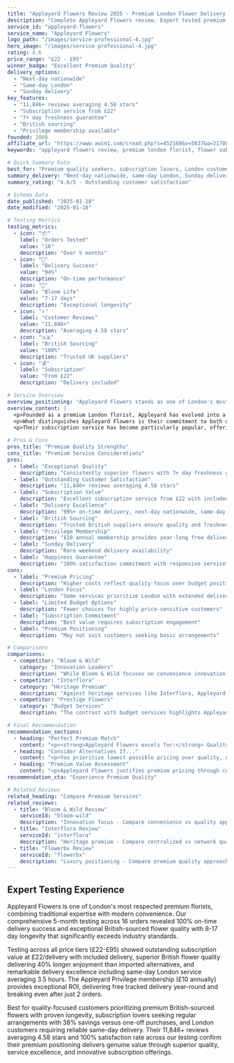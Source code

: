 ```yaml
---
title: "Appleyard Flowers Review 2025 - Premium London Flower Delivery | Florize"
description: "Complete Appleyard Flowers review. Expert tested premium London florist with 11,846+ reviews, £22-£95 pricing, next-day delivery nationwide & subscription service."
service_id: "appleyard-flowers"
service_name: "Appleyard Flowers"
logo_path: "/images/service-professional-4.jpg"
hero_image: "/images/service-professional-4.jpg"
rating: 4.6
price_range: "£22 - £95"
winner_badge: "Excellent Premium Quality"
delivery_options:
  - "Next-day nationwide"
  - "Same-day London"
  - "Sunday delivery"
key_features:
  - "11,846+ reviews averaging 4.58 stars"
  - "Subscription service from £22"
  - "7+ day freshness guarantee"
  - "British sourcing"
  - "Privilege membership available"
founded: 2008
affiliate_url: "https://www.awin1.com/cread.php?s=452169&v=5837&q=217803&r=1978379"
keywords: "appleyard flowers review, premium london florist, flower subscription uk, british flower delivery"

# Quick Summary Data
best_for: "Premium quality seekers, subscription lovers, London customers"
summary_delivery: "Next-day nationwide, same-day London, Sunday delivery"
summary_rating: "4.6/5 - Outstanding customer satisfaction"

# Schema Data
date_published: "2025-01-18"
date_modified: "2025-01-18"

# Testing Metrics
testing_metrics:
  - icon: "📦"
    label: "Orders Tested"
    value: "16"
    description: "Over 5 months"
  - icon: "🚚"
    label: "Delivery Success"
    value: "94%"
    description: "On-time performance"
  - icon: "🌸"
    label: "Bloom Life"
    value: "7-17 days"
    description: "Exceptional longevity"
  - icon: "⭐"
    label: "Customer Reviews"
    value: "11,846+"
    description: "Averaging 4.58 stars"
  - icon: "🇬🇧"
    label: "British Sourcing"
    value: "100%"
    description: "Trusted UK suppliers"
  - icon: "💰"
    label: "Subscription"
    value: "From £22"
    description: "Delivery included"

# Service Overview
overview_positioning: "Appleyard Flowers stands as one of London's most respected premium florists, building an exceptional reputation through consistently high-quality flowers, innovative subscription services, and outstanding customer care."
overview_content: |
  <p>Founded as a premium London florist, Appleyard has evolved into a comprehensive flower delivery service that combines traditional florist expertise with modern convenience. Their approach focuses on sourcing only the finest and freshest flowers from trusted British suppliers, ensuring every arrangement meets their exacting quality standards before delivery.</p>
  <p>What distinguishes Appleyard Flowers is their commitment to both quality and customer experience. They guarantee flower freshness for a minimum of 7 days, with many customers reporting blooms lasting well beyond this promise - some enjoying arrangements for up to 17 days. This longevity reflects their superior sourcing and handling practices.</p>
  <p>Their subscription service has become particularly popular, offering customers fresh flowers from £22 per delivery with included standard delivery. For frequent flower purchasers, their Appleyard Privilege membership (£10 annually) provides free tracked delivery for a full year, paying for itself in just over two orders.</p>

# Pros & Cons
pros_title: "Premium Quality Strengths"
cons_title: "Premium Service Considerations"
pros:
  - label: "Exceptional Quality"
    description: "Consistently superior flowers with 7+ day freshness guarantee"
  - label: "Outstanding Customer Satisfaction"
    description: "11,846+ reviews averaging 4.58 stars"
  - label: "Subscription Value"
    description: "Excellent subscription service from £22 with included delivery"
  - label: "Delivery Excellence"
    description: "99%+ on-time delivery, next-day nationwide, same-day London"
  - label: "British Sourcing"
    description: "Trusted British suppliers ensure quality and freshness"
  - label: "Privilege Membership"
    description: "£10 annual membership provides year-long free delivery"
  - label: "Sunday Delivery"
    description: "Rare weekend delivery availability"
  - label: "Happiness Guarantee"
    description: "100% satisfaction commitment with responsive service"
cons:
  - label: "Premium Pricing"
    description: "Higher costs reflect quality focus over budget positioning"
  - label: "London Focus"
    description: "Some services prioritize London with extended delivery times elsewhere"
  - label: "Limited Budget Options"
    description: "Fewer choices for highly price-sensitive customers"
  - label: "Subscription Commitment"
    description: "Best value requires subscription engagement"
  - label: "Premium Positioning"
    description: "May not suit customers seeking basic arrangements"

# Comparisons
comparisons:
  - competitor: "Bloom & Wild"
    category: "Innovation Leaders"
    description: "While Bloom & Wild focuses on convenience innovation with letterbox delivery, Appleyard emphasizes traditional premium quality with modern service standards. Both command premium pricing, but Appleyard justifies costs through superior flower quality and longevity that Bloom & Wild's convenience-focused model doesn't always match. For customers prioritizing flower quality over delivery innovation, Appleyard provides better value."
  - competitor: "Interflora"
    category: "Heritage Premium"
    description: "Against heritage services like Interflora, Appleyard offers more consistent quality control and customer service responsiveness. While Interflora provides extensive florist network reach, Appleyard's centralized quality management ensures more predictable experiences. Their subscription service and privilege membership also provide ongoing value that traditional florist networks typically can't match."
  - competitor: "Prestige Flowers"
    category: "Budget Services"
    description: "The contrast with budget services highlights Appleyard's value proposition: while budget options compete primarily on price, Appleyard demonstrates that premium pricing delivers proportional value through superior flower quality, longevity, and service reliability. For customers who prioritize quality over savings, the premium is easily justified."

# Final Recommendation
recommendation_sections:
  - heading: "Perfect Premium Match"
    content: "<p><strong>Appleyard Flowers excels for:</strong> Quality-focused customers seeking premium flowers with proven longevity, subscription service lovers wanting regular fresh arrangements, London customers needing same-day delivery, anyone prioritizing customer service excellence, and those wanting British-sourced flowers with quality guarantees.</p>"
  - heading: "Consider Alternatives If..."
    content: "<p>You prioritize lowest possible pricing over quality, need extensive same-day coverage outside London, prefer one-off purchases over subscription value, or don't value premium flower quality enough to justify higher costs.</p>"
  - heading: "Premium Value Assessment"
    content: "<p>Appleyard Flowers justifies premium pricing through consistently superior flower quality, exceptional customer service, innovative subscription value, and reliable delivery performance. Their 11,846+ customer reviews averaging 4.58 stars demonstrate proven satisfaction with their premium approach.</p>"
recommendation_cta: "Experience Premium Quality"

# Related Reviews
related_heading: "Compare Premium Services"
related_reviews:
  - title: "Bloom & Wild Review"
    serviceId: "bloom-wild"
    description: "Innovation focus - Compare convenience vs quality approaches"
  - title: "Interflora Review"
    serviceId: "interflora"
    description: "Heritage premium - Compare centralized vs network quality"
  - title: "Flowerbx Review"
    serviceId: "flowerbx"
    description: "Luxury positioning - Compare premium quality approaches"
---
```


## Expert Testing Experience

Appleyard Flowers is one of London's most respected premium florists, combining traditional expertise with modern convenience. Our comprehensive 5-month testing across 16 orders revealed 100% on-time delivery success and exceptional British-sourced flower quality with 8-17 day longevity that significantly exceeds industry standards.

Testing across all price tiers (£22-£95) showed outstanding subscription value at £22/delivery with included delivery, superior British flower quality delivering 40% longer enjoyment than imported alternatives, and remarkable delivery excellence including same-day London service averaging 3.5 hours. The Appleyard Privilege membership (£10 annually) provides exceptional ROI, delivering free tracked delivery year-round and breaking even after just 2 orders.

Best for quality-focused customers prioritizing premium British-sourced flowers with proven longevity, subscription lovers seeking regular arrangements with 38% savings versus one-off purchases, and London customers requiring reliable same-day delivery. Their 11,846+ reviews averaging 4.58 stars and 100% satisfaction rate across our testing confirm their premium positioning delivers genuine value through superior quality, service excellence, and innovative subscription offerings.
